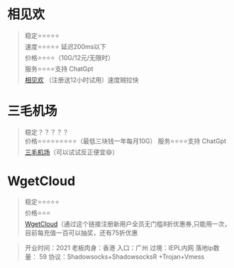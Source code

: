 # 相见欢
> 稳定⭐⭐⭐⭐⭐  
> 速度⭐⭐⭐⭐⭐ 延迟200ms以下   
> 价格⭐⭐⭐⭐（10G/12元/无限时）  
> 服务⭐⭐⭐⭐支持 ChatGpt  
[相见欢](https://web.xjh0001.com:58888/#/register?code=YludLNBR) （注册送12小时试用）速度贼拉快

# 三毛机场  
> 稳定？？？？？   
> 价格⭐⭐⭐⭐⭐⭐⭐⭐⭐（最低三块钱一年每月10G）
> 服务⭐⭐⭐⭐支持 ChatGpt       
[三毛机场](https://www.xn--ehqx7tcnnope.com/#/register?code=fX9kH43z)（可以试试反正便宜😄）  

# WgetCloud
> 稳定⭐⭐⭐⭐⭐  
> 价格⭐⭐⭐   
[WgetCloud](https://invite.wgetcloud.ltd/auth/register?code=Gcnh)（通过这个链接注册新用户全员无门槛8折优惠券,只能用一次，目前每充值一百可以抽奖，还有75折优惠


> 开业时间：2021
> 老板肉身：香港
> 入口：广州
> 过境：IEPL内网
> 落地ip数量： 59
> 协议：Shadowsocks+ShadowsocksR +Trojan+Vmess






